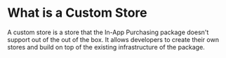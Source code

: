 # What is a Custom Store

A custom store is a store that the In-App Purchasing package doesn't support out of the out of the box. It allows developers to create their own stores and build on top of the existing infrastructure of the package.
